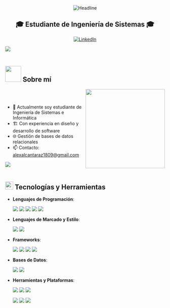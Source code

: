 <div align="center">
  
  <img src="https://readme-typing-svg.herokuapp.com?color=%236FDA44&size=32&center=true&vCenter=true&width=600&height=50&lines=Bienvenido+a+mi+perfil!;Soy+Alex+Alcantara" alt="Headline" />
</div>

<h2 align="center">🎓 Estudiante de Ingeniería de Sistemas 🎓</h2>

<p align="center">
  <a href="https://www.linkedin.com/in/alex-alcantara-zuniga/" target="_blank"><img src="https://img.shields.io/badge/LinkedIn-0077B5?style=for-the-badge&logo=linkedin&logoColor=white" alt="LinkedIn"></a>
  
</p>

<img src="https://user-images.githubusercontent.com/73097560/115834477-dbab4500-a447-11eb-908a-139a6edaec5c.gif"><br><br>

## <picture><img src = "https://github.com/7oSkaaa/7oSkaaa/blob/main/Images/about_me.gif?raw=true" width = 50px></picture> Sobre mí

<picture> <img align="right" src="https://github.com/7oSkaaa/7oSkaaa/blob/main/Images/Right_Side.gif?raw=true" width = 250px></picture>

<br><br>

- 🔭 Actualmente soy estudiante de Ingeniería de Sistemas e Informática
- 🏗️ Con experiencia en diseño y desarrollo de software
- 🌐 Gestión de bases de datos relacionales
- 📫 Contacto: alexalcantaraz1809@gmail.com


<img src="https://user-images.githubusercontent.com/73097560/115834477-dbab4500-a447-11eb-908a-139a6edaec5c.gif"><br><br>

## <img src="https://media2.giphy.com/media/QssGEmpkyEOhBCb7e1/giphy.gif?cid=ecf05e47a0n3gi1bfqntqmob8g9aid1oyj2wr3ds3mg700bl&rid=giphy.gif" width ="25"> Tecnologías y Herramientas


- **Lenguajes de Programación**:

  <p align="left">
    <img src="https://img.shields.io/badge/Python-%233776AB.svg?style=for-the-badge&logo=python&logoColor=white"/>
    <img src="https://img.shields.io/badge/Java-%23ED8B00.svg?style=for-the-badge&logo=java&logoColor=white"/>
    <img src="https://img.shields.io/badge/PHP-%23777BB4.svg?style=for-the-badge&logo=php&logoColor=white"/>
    <img src="https://img.shields.io/badge/JavaScript-%23F7DF1E.svg?style=for-the-badge&logo=javascript&logoColor=black"/>
    <img src="https://img.shields.io/badge/SQL-%23007ACC.svg?style=for-the-badge&logo=database&logoColor=white"/>
  </p>

- **Lenguajes de Marcado y Estilo**:

  <p align="left">
    <img src="https://img.shields.io/badge/HTML5-%23E34F26.svg?style=for-the-badge&logo=html5&logoColor=white"/>
    <img src="https://img.shields.io/badge/CSS3-%231572B6.svg?style=for-the-badge&logo=css3&logoColor=white"/>
  </p>

- **Frameworks**:

  <p align="left">
    <img src="https://img.shields.io/badge/Spring%20Boot-%236DB33F.svg?style=for-the-badge&logo=spring-boot&logoColor=white"/>
    <img src="https://img.shields.io/badge/Laravel-%23FF2D20.svg?style=for-the-badge&logo=laravel&logoColor=white"/>
    <img src="https://img.shields.io/badge/Django-%23092E20.svg?style=for-the-badge&logo=django&logoColor=white"/>
    <img src="https://img.shields.io/badge/Flask-%23000000.svg?style=for-the-badge&logo=flask&logoColor=white"/>
  </p>

- **Bases de Datos**:

  <p align="left">
    <img src="https://img.shields.io/badge/PostgreSQL-%23336791.svg?style=for-the-badge&logo=postgresql&logoColor=white"/>
    <img src="https://img.shields.io/badge/MySQL-%23F1C40F.svg?style=for-the-badge&logo=mysql&logoColor=black"/>
  </p>

- **Herramientas y Plataformas**:

  <p align="left">
    <img src="https://img.shields.io/badge/Git-%23F05033.svg?style=for-the-badge&logo=git&logoColor=white"/>
    <img src="https://img.shields.io/badge/GitHub-%23121011.svg?style=for-the-badge&logo=github&logoColor=white"/>
    <img src="https://img.shields.io/badge/Docker-%232496ED.svg?style=for-the-badge&logo=docker&logoColor=white"/>
  </p>
  
  <p align="left">
    <img src="https://img.shields.io/badge/Power%20BI-%23F2C811.svg?style=for-the-badge&logo=powerbi&logoColor=black"/>
    <img src="https://img.shields.io/badge/Jira-0052CC?style=for-the-badge&logo=jira&logoColor=white"/>
    <img src="https://img.shields.io/badge/Google%20Colab-%23F9AB00.svg?style=for-the-badge&logo=google-colab&logoColor=white"/>
  </p>



 

</p>

